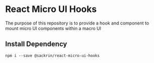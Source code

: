 # React Micro UI Hooks

The purpose of this repository is to provide a hook and component to mount micro UI components within a macro UI

## Install Dependency
```npm i --save @sackrin/react-micro-ui-hooks```


